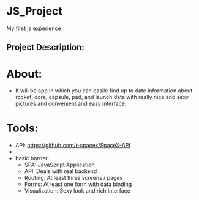 # JS_Project
My first js experience
## Project Description:
# About:
- It will be app in which you can easile find up to date information about rocket, core, capsule, pad, and launch data
 with really nice and sexy pictures and convenient and easy interface.
# Tools:
- API: https://github.com/r-spacex/SpaceX-API
-                                                                  
- basic barrier:
     - SPA: JavaScript Application
     - API: Deals with real backend
     - Routing: At least three screens / pages
     - Forms: At least one form with data binding
     - Visualization: Sexy look and rich interface

      
